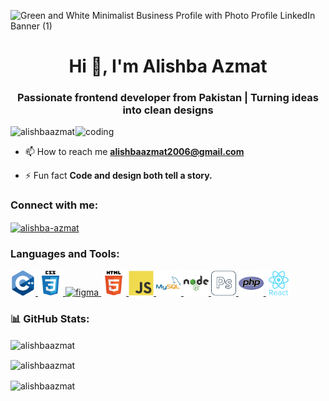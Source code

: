 ![Green and White Minimalist Business Profile with Photo Profile LinkedIn Banner (1)](https://github.com/user-attachments/assets/339d520d-4b1f-4003-8918-e99db92bf49f)





<h1 align="center">Hi 👋, I'm Alishba Azmat</h1>
<h3 align="center">Passionate frontend developer from Pakistan | Turning ideas into clean designs</h3>

<img align="right" alt="coding" width="400" src="https://user-images.githubusercontent.com/59734313/157189039-c09b3e38-9f42-42c0-ab54-14f1574190a7.gif" />

<p align="left">
  <img src="https://komarev.com/ghpvc/?username=alishba azmatt&label=Profile%20views&color=0e75b6&style=flat" alt="alishbaazmat" />
</p>

- 📫 How to reach me **alishbaazmat2006@gmail.com**

- ⚡ Fun fact **Code and design both tell a story.**

<h3 align="left">Connect with me:</h3>
<p align="left">
  <a href="https://linkedin.com/in/alishba-azmat" target="blank">
    <img align="center" src="https://raw.githubusercontent.com/rahuldkjain/github-profile-readme-generator/master/src/images/icons/Social/linked-in-alt.svg" alt="alishba-azmat" height="30" width="40" />
  </a>
</p>

<h3 align="left">Languages and Tools:</h3>
<p align="left">
  <a href="https://www.w3schools.com/cpp/" target="_blank" rel="noreferrer">
    <img src="https://raw.githubusercontent.com/devicons/devicon/master/icons/cplusplus/cplusplus-original.svg" alt="cplusplus" width="40" height="40" />
  </a>
  <a href="https://www.w3schools.com/css/" target="_blank" rel="noreferrer">
    <img src="https://raw.githubusercontent.com/devicons/devicon/master/icons/css3/css3-original-wordmark.svg" alt="css3" width="40" height="40" />
  </a>
  <a href="https://www.figma.com/" target="_blank" rel="noreferrer">
    <img src="https://www.vectorlogo.zone/logos/figma/figma-icon.svg" alt="figma" width="40" height="40" />
  </a>
  <a href="https://www.w3.org/html/" target="_blank" rel="noreferrer">
    <img src="https://raw.githubusercontent.com/devicons/devicon/master/icons/html5/html5-original-wordmark.svg" alt="html5" width="40" height="40" />
  </a>
  <a href="https://developer.mozilla.org/en-US/docs/Web/JavaScript" target="_blank" rel="noreferrer">
    <img src="https://raw.githubusercontent.com/devicons/devicon/master/icons/javascript/javascript-original.svg" alt="javascript" width="40" height="40" />
  </a>
  <a href="https://www.mysql.com/" target="_blank" rel="noreferrer">
    <img src="https://raw.githubusercontent.com/devicons/devicon/master/icons/mysql/mysql-original-wordmark.svg" alt="mysql" width="40" height="40" />
  </a>
  <a href="https://nodejs.org" target="_blank" rel="noreferrer">
    <img src="https://raw.githubusercontent.com/devicons/devicon/master/icons/nodejs/nodejs-original-wordmark.svg" alt="nodejs" width="40" height="40" />
  </a>
  <a href="https://www.photoshop.com/en" target="_blank" rel="noreferrer">
    <img src="https://raw.githubusercontent.com/devicons/devicon/master/icons/photoshop/photoshop-line.svg" alt="photoshop" width="40" height="40" />
  </a>
  <a href="https://www.php.net" target="_blank" rel="noreferrer">
    <img src="https://raw.githubusercontent.com/devicons/devicon/master/icons/php/php-original.svg" alt="php" width="40" height="40" />
  </a>
  <a href="https://reactjs.org/" target="_blank" rel="noreferrer">
    <img src="https://raw.githubusercontent.com/devicons/devicon/master/icons/react/react-original-wordmark.svg" alt="react" width="40" height="40" />
  </a>
</p>

<h3 align="left">📊 GitHub Stats:</h3>
<p>
  <img align="center" src="https://github-readme-stats.vercel.app/api?username=alishbaazmat&show_icons=true&theme=radical" alt="alishbaazmat" />
</p>
<p>
  <img align="center" src="https://github-readme-stats.vercel.app/api/top-langs/?username=alishbaazmat&layout=compact&theme=radical" alt="alishbaazmat" />
</p>
<p>
  <img align="center" src="https://github-readme-streak-stats.herokuapp.com/?user=alishbaazmat&theme=radical" alt="alishbaazmat" />
</p>

